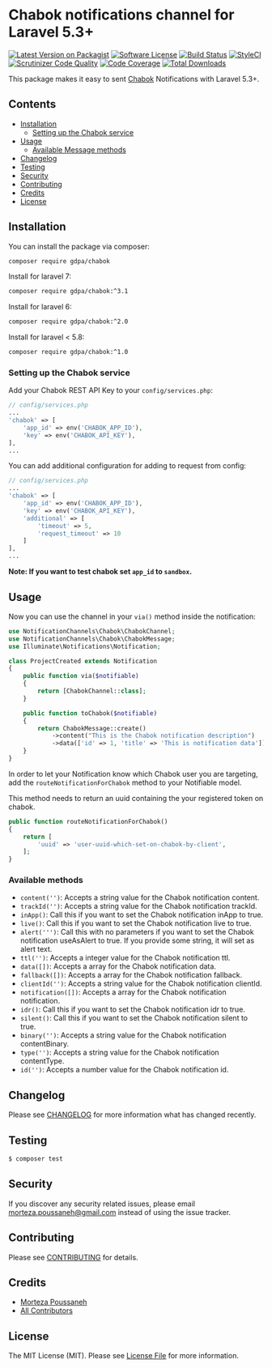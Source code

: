 # Chabok notifications channel for Laravel 5.3+

[![Latest Version on Packagist](https://img.shields.io/packagist/v/gdpa/chabok.svg?style=flat-square)](https://packagist.org/packages/gdpa/chabok)
[![Software License](https://img.shields.io/badge/license-MIT-brightgreen.svg?style=flat-square)](LICENSE.md)
[![Build Status](https://img.shields.io/travis/gdpa/chabok/master.svg?style=flat-square)](https://travis-ci.org/gdpa/chabok)
[![StyleCI](https://styleci.io/repos/145205024/shield)](https://github.styleci.io/accounts/145205024)
[![Scrutinizer Code Quality](https://scrutinizer-ci.com/g/gdpa/chabok/badges/quality-score.png?b=master)](https://scrutinizer-ci.com/g/gdpa/chabok/?branch=master)
[![Code Coverage](https://scrutinizer-ci.com/g/gdpa/chabok/badges/coverage.png?b=master)](https://scrutinizer-ci.com/g/gdpa/chabok/?branch=master)
[![Total Downloads](https://img.shields.io/packagist/dt/gdpa/chabok.svg?style=flat-square)](https://packagist.org/packages/gdpa/chabok)

This package makes it easy to sent [Chabok](https://chabokpush.com//) Notifications with Laravel 5.3+.

## Contents

- [Installation](#installation)
    - [Setting up the Chabok service](#setting-up-the-chabok-service)
- [Usage](#usage)
	- [Available Message methods](#available-message-methods)
- [Changelog](#changelog)
- [Testing](#testing)
- [Security](#security)
- [Contributing](#contributing)
- [Credits](#credits)
- [License](#license)


## Installation

You can install the package via composer:

``` bash
composer require gdpa/chabok
```

Install for laravel 7:
``` bash
composer require gdpa/chabok:^3.1
```

Install for laravel 6:
``` bash
composer require gdpa/chabok:^2.0
```

Install for laravel < 5.8:
``` bash
composer require gdpa/chabok:^1.0
```

### Setting up the Chabok service

Add your Chabok REST API Key to your `config/services.php`:

```php
// config/services.php
...
'chabok' => [
    'app_id' => env('CHABOK_APP_ID'), 
    'key' => env('CHABOK_API_KEY'),
],
...
```
You can add additional configuration for adding to request from config:
```php
// config/services.php
...
'chabok' => [
    'app_id' => env('CHABOK_APP_ID'), 
    'key' => env('CHABOK_API_KEY'),
    'additional' => [
        'timeout' => 5,
        'request_timeout' => 10
    ]
],
...
```
**Note: If you want to test chabok set `app_id` to `sandbox`.**

## Usage

Now you can use the channel in your `via()` method inside the notification:

``` php
use NotificationChannels\Chabok\ChabokChannel;
use NotificationChannels\Chabok\ChabokMessage;
use Illuminate\Notifications\Notification;

class ProjectCreated extends Notification
{
    public function via($notifiable)
    {
        return [ChabokChannel::class];
    }

    public function toChabok($notifiable)
    {
        return ChabokMessage::create()
            ->content("This is the Chabok notification description")
            ->data(['id' => 1, 'title' => 'This is notification data']);
    }
}
```

In order to let your Notification know which Chabok user you are targeting, add the `routeNotificationForChabok` method to your Notifiable model.

This method needs to return an uuid containing the your registered token on chabok.

```php
public function routeNotificationForChabok()
{
    return [
        'uuid' => 'user-uuid-which-set-on-chabok-by-client',
    ];
}
```

### Available methods

- `content('')`: Accepts a string value for the Chabok notification content.
- `trackId('')`: Accepts a string value for the Chabok notification trackId.
- `inApp()`: Call this if you want to set the Chabok notification inApp to true.
- `live()`: Call this if you want to set the Chabok notification live to true.
- `alert(''')`: Call this with no parameters if you want to set the Chabok notification useAsAlert to true. If you provide some string, it will set as alert text.
- `ttl('')`: Accepts a integer value for the Chabok notification ttl.
- `data([])`: Accepts a array for the Chabok notification data.
- `fallback([])`: Accepts a array for the Chabok notification fallback.
- `clientId('')`: Accepts a string value for the Chabok notification clientId.
- `notification([])`: Accepts a array for the Chabok notification notification.
- `idr()`: Call this if you want to set the Chabok notification idr to true.
- `silent()`: Call this if you want to set the Chabok notification silent to true.
- `binary('')`: Accepts a string value for the Chabok notification contentBinary.
- `type('')`: Accepts a string value for the Chabok notification contentType.
- `id('')`: Accepts a number value for the Chabok notification id.


## Changelog

Please see [CHANGELOG](CHANGELOG.md) for more information what has changed recently.

## Testing

``` bash
$ composer test
```

## Security

If you discover any security related issues, please email morteza.poussaneh@gmail.com instead of using the issue tracker.

## Contributing

Please see [CONTRIBUTING](CONTRIBUTING.md) for details.

## Credits

- [Morteza Poussaneh](https://github.com/gdpa)
- [All Contributors](../../contributors)

## License

The MIT License (MIT). Please see [License File](LICENSE.md) for more information.
